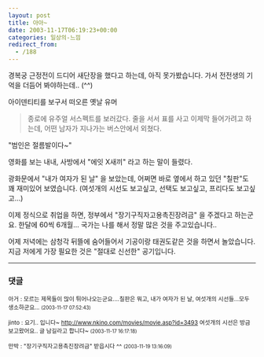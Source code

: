 ```yaml
---
layout: post
title: 아아~
date: 2003-11-17T06:19:23+00:00
categories: 일상의-느낌
redirect_from:
  - /188
---
```


경복궁 근정전이 드디어 새단장을 했다고 하는데, 아직 못가봤습니다. 가서 전전생의 기억을 더듬어 봐야하는데.. (^^)

아이덴티티를 보구서 떠오른 옛날 유머

> 종로에 유주얼 서스펙트를 보러갔다. 줄을 서서 표를 사고 이제막 들어가려고 하는데, 어떤 남자가 지나가는 버스안에서 외쳤다.

"범인은 절름발이다~"

영화를 보는 내내, 사방에서 "에잇 X새끼" 라고 하는 말이 들렸다.

광화문에서 "내가 여자가 된 날" 을 보았는데, 어쩌면 바로 옆에서 하고 있던 "칠판"도 꽤 재미있어 보였습니다. (여섯개의 시선도 보고싶고, 선택도 보고싶고, 프리다도 보고싶고...)

이제 정식으로 취업을 하면, 정부에서 "장기구직자고용촉진장려금" 을 주겠다고 하는군요. 한달에 60씩 6개월... 국가는 나를 해서 정말 많은 것을 주고있습니다..

어제 저녁에는 삼청각 뒤뜰에 숨어들어서 기공이랑 태권도같은 것을 하면서 놀았습니다. 지금 저에게 가장 필요한 것은 "절대로 신선한" 공기입니다.

* * *

### 댓글



<!--- cmt:415 --->
<!--- mail: --->
<!--- parent:0 --->

<small class=comment>아거 : 모르는 제목들이 많이 튀어나오는군요....칠판은 뭐고, 내가 여자가 된 날, 여섯개의 시선들...모두 생소하군요... <small>(2003-11-17 07:52:43)</small></small>


<!--- cmt:416 --->
<!--- mail: --->
<!--- parent:0 --->

<small class=comment>jinto : 요기.. 입니다~ http://www.nkino.com/movies/movie.asp?id=3493  여섯개의 시선은 방금 보고왔어요.. 글 남길라고 합니다~ <small>(2003-11-17 16:17:18)</small></small>


<!--- cmt:417 --->
<!--- mail: --->
<!--- parent:0 --->

<small class=comment>만박 : "장기구직자고용촉진장려금" 받읍시다 ^^ <small>(2003-11-19 13:16:09)</small></small>

